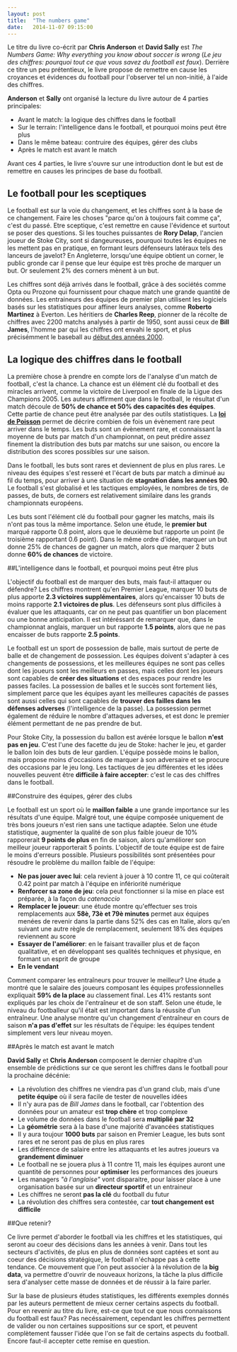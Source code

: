 ```yaml
---
layout: post
title:  "The numbers game"
date:   2014-11-07 09:15:00
---
```


Le titre du livre co-écrit par **Chris Anderson** et **David Sally** est *The Numbers Game: Why everything you know about soccer is wrong* (*Le jeu des chiffres: pourquoi tout ce que vous savez du football est faux*). Derrière ce titre un peu prétentieux, le livre propose de remettre en cause les croyances et évidences du football pour l'observer tel un non-initié, à l'aide des chiffres.

**Anderson** et **Sally** ont organisé la lecture du livre autour de 4 parties principales: 

 * Avant le match: la logique des chiffres dans le football
 * Sur le terrain: l'intelligence dans le football, et pourquoi moins peut être plus
 * Dans le même bateau: contruire des équipes, gérer des clubs
 * Après le match est avant le match

Avant ces 4 parties, le livre s'ouvre sur une introduction dont le but est de remettre en causes les principes de base du football.

## Le football pour les sceptiques

Le football est sur la voie du changement, et les chiffres sont à la base de ce changement. Faire les choses "parce qu'on à toujours fait comme ça", c'est du passé. Etre sceptique, c'est remettre en cause l'évidence et surtout se poser des questions. Si les touches puissantes de **Rory Delap**, l'ancien joueur de Stoke City, sont si dangeureuses, pourquoi toutes les équipes ne les mettent pas en pratique, en formant leurs défenseurs latéraux tels des lanceurs de javelot? En Angleterre, lorsqu'une équipe obtient un corner, le public gronde car il pense que leur équipe est très proche de marquer un but. Or seulement 2% des corners mènent à un but.

Les chiffres sont déjà arrivés dans le football, grâce à des sociétés comme Opta ou Prozone qui fournissent pour chaque match une grande quantité de données. Les entraineurs des équipes de premier plan utilisent les logiciels basés sur les statistiques pour affiner leurs analyses, comme **Roberto Martinez** à Everton. Les héritiers de **Charles Reep**, pionner de la récolte de chiffres avec 2200 matchs analysés à partir de 1950, sont aussi ceux de **Bill James**, l'homme par qui les chiffres ont envahi le sport, et plus précisémment le baseball au [début des années 2000](http://fr.wikipedia.org/wiki/Moneyball:_The_Art_of_Winning_an_Unfair_Game "Moneyball").

## La logique des chiffres dans le football

La première chose à prendre en compte lors de l'analyse d'un match de football, c'est la chance. La chance est un élément clé du football et des miracles arrivent, comme la victoire de Liverpool en finale de la Ligue des Champions 2005. Les auteurs affirment que dans le football, le résultat d'un match découle de **50% de chance et 50% des capacités des équipes**. Cette partie de chance peut être analysée par des outils statistiques. La **[loi de Poisson](http://fr.wikipedia.org/wiki/Loi_de_Poisson "Loi de Poisson")** permet de décrire combien de fois un évènement rare peut arriver dans le temps. Les buts sont un évènement rare, et connaissant la moyenne de buts par match d'un championnat, on peut prédire assez finement la distribution des buts par matchs sur une saison, ou encore la distribution des scores possibles sur une saison.

Dans le football, les buts sont rares et deviennent de plus en plus rares. Le niveau des équipes s'est resseré et l'écart de buts par match a diminué au fil du temps, pour arriver à une situation de **stagnation dans les années 90**. Le football s'est globalisé et les tactiques employées, le nombres de tirs, de passes, de buts, de corners est relativement similaire dans les grands championnats européens.

Les buts sont l'élément clé du football pour gagner les matchs, mais ils n'ont pas tous la même importance. Selon une étude, le **premier but** marqué rapporte 0.8 point, alors que le deuxième but rapporte un point (le troisième rapportant 0.6 point). Dans le même ordre d'idée, marquer un but donne 25% de chances de gagner un match, alors que marquer 2 buts donne **60% de chances** de victoire.

##L'intelligence dans le football, et pourquoi moins peut être plus

L'objectif du football est de marquer des buts, mais faut-il attaquer ou défendre? Les chiffres montrent qu'en Premier League, marquer 10 buts de plus apporte **2.3 victoires supplémentaires**, alors qu'encaisser 10 buts de moins rapporte **2.1 victoires de plus**. Les défenseurs sont plus difficiles à évaluer que les attaquants, car on ne peut pas quantifier un bon placement ou une bonne anticipation. Il est intéréssant de remarquer que, dans le championnat anglais, marquer un but rapporte **1.5 points**, alors que ne pas encaisser de buts rapporte **2.5 points**.

Le football est un sport de possession de balle, mais surtout de perte de balle et de changement de possession. Les équipes doivent s'adapter à ces changements de possessions, et les meilleures équipes ne sont pas celles dont les joueurs sont les meilleurs en passes, mais celles dont les joueurs sont capables de **créer des situations** et des espaces pour rendre les passes faciles. La possession de balles et le succès sont fortement liés, simplement parce que les équipes ayant les meilleures capacités de passes sont aussi celles qui sont capables de **trouver des failles dans les défenses adverses** (l'intelligence de la passe). La possession permet également de réduire le nombre d'attaques adverses, et est donc le premier élément permettant de ne pas prendre de but.

Pour Stoke City, la possession du ballon est avérée lorsque le ballon **n'est pas en jeu**. C'est l'une des facette du jeu de Stoke: hacher le jeu, et garder le ballon loin des buts de leur gardien. L'équipe possède moins le ballon, mais propose moins d'occasions de marquer à son adversaire et se procure des occasions par le jeu long. Les tactiques de jeu différentes et les idées nouvelles peuvent être **difficile à faire accepter**: c'est le cas des chiffres dans le football.

##Construire des équipes, gérer des clubs

Le football est un sport où le **maillon faible** a une grande importance sur les résultats d'une équipe. Malgré tout, une équipe composée uniquement de très bons joueurs n'est rien sans une tactique adaptée. Selon une étude statistique, augmenter la qualité de son plus faible joueur de 10% rapporerait **9 points de plus** en fin de saison, alors qu'améliorer son meilleur joueur rapporterait 5 points. L'objectif de toute équipe est de faire le moins d'erreurs possible. Plusieurs possibilités sont présentées pour résoudre le problème du maillon faible de l'équipe:

 * **Ne pas jouer avec lui**: cela revient à jouer à 10 contre 11, ce qui coûterait 0.42 point par match à l'équipe en infériorité numérique
 * **Renforcer sa zone de jeu**: cela peut fonctionner si la mise en place est préparée, à la façon du *catenaccio*
 * **Remplacer le joueur**: une étude montre qu'effectuer ses trois remplacements aux **58è, 73è et 79è minutes** permet aux équipes menées de revenir dans la partie dans 52% des cas en Italie, alors qu'en suivant une autre règle de remplacement, seulement 18% des équipes reviennent au score
 * **Essayer de l'améliorer**: en le faisant travailler plus et de façon qualitative, et en développant ses qualités techniques et physique, en formant un esprit de groupe
 * **En le vendant**

Comment comparer les entraîneurs pour trouver le meilleur? Une étude a montré que le salaire des joueurs composant les équipes professionnelles expliquait **59% de la place** au classement final. Les 41% restants sont expliqués par les choix de l'entraîneur et de son staff. Selon une étude, le niveau du footballeur qu'il était est important dans la réussite d'un entraîneur. Une analyse montre qu'un changement d'entraîneur en cours de saison **n'a pas d'effet** sur les résultats de l'équipe: les équipes tendent simplement vers leur niveau moyen.

##Après le match est avant le match

**David Sally** et **Chris Anderson** composent le dernier chapitre d'un ensemble de prédictions sur ce que seront les chiffres dans le football pour la prochaine décénie:

 * La révolution des chiffres ne viendra pas d'un grand club, mais d'une **petite équipe** où il sera facile de tester de nouvelles idées
 * Il n'y aura pas de *Bill James* dans le football, car l'obtention des données pour un amateur est **trop chère** et trop complexe
 * Le volume de données dans le football sera **multiplié par 32**
 * La **géométrie** sera à la base d'une majorité d'avancées statistiques
 * Il y aura toujour **1000 buts** par saison en Premier League, les buts sont rares et ne seront pas de plus en plus rares
 * Les différence de salaire entre les attaquants et les autres joueurs va **grandement diminuer**
 * Le football ne se jouera plus à 11 contre 11, mais les équipes auront une quantité de personnes pour **optimiser** les performances des joueurs
 * Les managers *"à l'anglaise"* vont disparaitre, pour laisser place à une organisation basée sur un **directeur sportif** et un entraineur
 * Les chiffres ne seront **pas la clé** du football du futur
 * La révolution des chiffres sera contestée, car **tout changement est difficile**

##Que retenir?

Ce livre permet d'aborder le football via les chiffres et les statistiques, qui seront au coeur des décisions dans les années à venir. Dans tout les secteurs d'activités, de plus en plus de données sont captées et sont au coeur des décisions stratégique, le football n'échappe pas à cette tendance. Ce mouvement que l'on peut associer à la révolution de la **big data**, va permettre d'ouvrir de nouveaux horizons, la tâche la plus difficile sera d'analyser cette masse de données et de réussir à la faire parler.

Sur la base de plusieurs études statistiques, les différents exemples donnés par les auteurs permettent de mieux cerner certains aspects du football. Pour en revenir au titre du livre, est-ce que tout ce que nous connaissons du football est faux? Pas necéssairement, cependant les chiffres permettent de valider ou non certaines suppositions sur ce sport, et peuvent complètement fausser l'idée que l'on se fait de certains aspects du football. Encore faut-il accepter cette remise en question.
